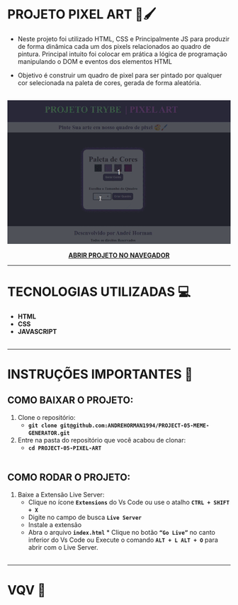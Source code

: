# PROJETO PIXEL ART 🎨🖌️

- Neste projeto foi utilizado HTML, CSS e Principalmente JS para produzir de forma dinâmica cada um dos pixels relacionados ao quadro de pintura. Principal intuito foi colocar em prática a lógica de programação manipulando o DOM e eventos dos elementos HTML

- Objetivo é construir um quadro de pixel para ser pintado por qualquer cor selecionada na paleta de cores, gerada de forma aleatória.
<br></br>

<p align="center">

  <img src="./PROJETO-PIXEL-ART.gif" />

</p>

<span align="center">

**[ABRIR PROJETO NO NAVEGADOR]()**

</span>

---

# TECNOLOGIAS UTILIZADAS 💻

- **HTML**
- **CSS**
- **JAVASCRIPT**
  <br></br>

---

# INSTRUÇÕES IMPORTANTES 📝

## COMO BAIXAR O PROJETO:

1. Clone o repositório:
   - **`git clone git@github.com:ANDREHORMAN1994/PROJECT-05-MEME-GENERATOR.git`**
2. Entre na pasta do repositório que você acabou de clonar:
   - **`cd PROJECT-05-PIXEL-ART`**
     <br></br>

## COMO RODAR O PROJETO:

1. Baixe a Extensão Live Server:
   - Clique no ícone **`Extensions`** do Vs Code ou use o atalho **`CTRL + SHIFT + X`**
   - Digite no campo de busca **`Live Server`**
   - Instale a extensão
   - Abra o arquivo **`index.html`** \* Clique no botão **`“Go Live”`** no canto inferior do Vs Code ou Execute o comando **`ALT + L ALT + O`** para abrir com o Live Server.
     <br></br>

---

# VQV 🚀
